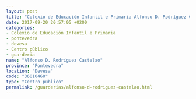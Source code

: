 ```yaml
---
layout: post
title: "Colexio de Educación Infantil e Primaria Alfonso D. Rodríguez Castelao"
date: 2017-09-20 20:57:05 +0200
categories:
- Colexio de Educación Infantil e Primaria
- pontevedra
- devesa
- Centro público
- guarderia
name: "Alfonso D. Rodríguez Castelao"
province: "Pontevedra"
location: "Devesa"
code: "36010460"
type: "Centro público"
permalink: /guarderias/alfonso-d-rodriguez-castelao.html
---
```

